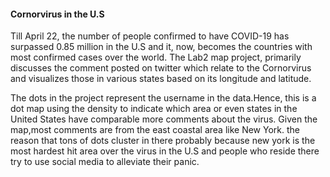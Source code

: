#### Cornorvirus in the U.S
Till April 22, the number of people confirmed to have COVID-19 has surpassed 0.85
million in the U.S and it, now, becomes the countries with most confirmed cases over the world.
The Lab2 map project, primarily discusses the comment posted on twitter which relate
to the Cornorvirus and visualizes those in various states based on its longitude and latitude.

The dots in the project represent the username in the data.Hence, this is a dot map using the density to
indicate which area or even states in the United States have comparable more comments about the virus.
Given the map,most comments are from the east coastal area like New York. the reason
that tons of dots cluster in there probably because new york is the most hardest hit area
over the virus in the U.S and people who reside there try to use social media to alleviate their panic.   
